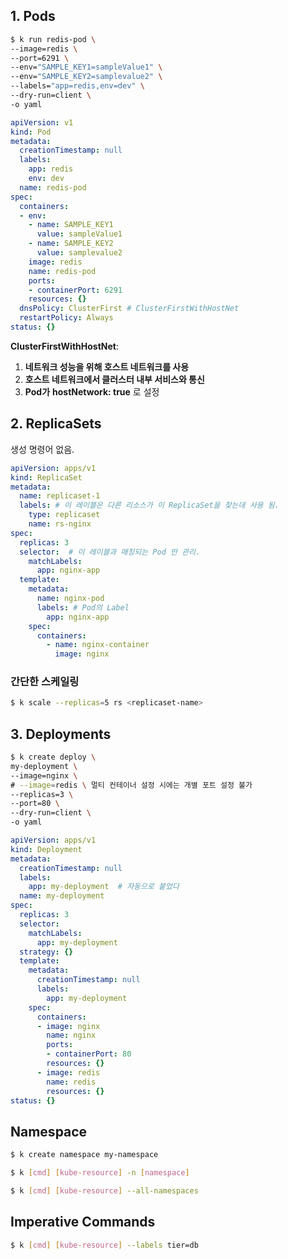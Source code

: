 
## 1. Pods

```sh
$ k run redis-pod \
--image=redis \
--port=6291 \
--env="SAMPLE_KEY1=sampleValue1" \
--env="SAMPLE_KEY2=samplevalue2" \
--labels="app=redis,env=dev" \
--dry-run=client \
-o yaml
```

```yaml
apiVersion: v1
kind: Pod
metadata:
  creationTimestamp: null
  labels:
    app: redis
    env: dev
  name: redis-pod
spec:
  containers:
  - env:
    - name: SAMPLE_KEY1
      value: sampleValue1
    - name: SAMPLE_KEY2
      value: samplevalue2
    image: redis
    name: redis-pod
    ports:
    - containerPort: 6291
    resources: {}
  dnsPolicy: ClusterFirst # ClusterFirstWithHostNet
  restartPolicy: Always
status: {}
```

**ClusterFirstWithHostNet**: 
1. **네트워크 성능을 위해 호스트 네트워크를 사용**
2. **호스트 네트워크에서 클러스터 내부 서비스와 통신**
3. **Pod가** **hostNetwork: true** 로 설정


## 2. ReplicaSets

생성 명령어 없음.

```yaml
apiVersion: apps/v1
kind: ReplicaSet
metadata:
  name: replicaset-1
  labels: # 이 레이블은 다른 리소스가 이 ReplicaSet을 찾는데 사용 됨.
    type: replicaset
    name: rs-nginx
spec:
  replicas: 3
  selector:  # 이 레이블과 매칭되는 Pod 만 관리.
    matchLabels:
      app: nginx-app
  template:
    metadata:
      name: nginx-pod
      labels: # Pod의 Label
        app: nginx-app
    spec:
      containers:
        - name: nginx-container
          image: nginx
```
### 간단한 스케일링

```sh
$ k scale --replicas=5 rs <replicaset-name>
```

## 3. Deployments

```sh
$ k create deploy \
my-deployment \
--image=nginx \
# --image=redis \ 멀티 컨테이너 설정 시에는 개별 포트 설정 불가
--replicas=3 \
--port=80 \
--dry-run=client \
-o yaml
```


```yaml
apiVersion: apps/v1
kind: Deployment
metadata:
  creationTimestamp: null
  labels:
    app: my-deployment  # 자동으로 붙었다
  name: my-deployment
spec:
  replicas: 3
  selector:
    matchLabels:
      app: my-deployment
  strategy: {}
  template:
    metadata:
      creationTimestamp: null
      labels:
        app: my-deployment
    spec:
      containers:
      - image: nginx
        name: nginx
        ports:
        - containerPort: 80
        resources: {}
      - image: redis
        name: redis
        resources: {}
status: {}
```


## Namespace

```sh
$ k create namespace my-namespace
```

```sh
$ k [cmd] [kube-resource] -n [namespace]
```

```sh
$ k [cmd] [kube-resource] --all-namespaces
```


## Imperative Commands

```sh
$ k [cmd] [kube-resource] --labels tier=db
```
